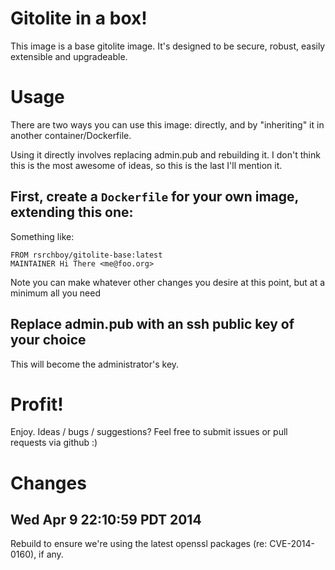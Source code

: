 # Gitolite in a box!

This image is a base gitolite image.  It's designed to be secure, robust,
easily extensible and upgradeable.

# Usage

There are two ways you can use this image:  directly, and by "inheriting" it
in another container/Dockerfile.

Using it directly involves replacing admin.pub and rebuilding it.  I don't
think this is the most awesome of ideas, so this is the last I'll mention it.

## First, create a ```Dockerfile``` for your own image, extending this one:

Something like:

```
FROM rsrchboy/gitolite-base:latest
MAINTAINER Hi There <me@foo.org>
```

Note you can make whatever other changes you desire at this point, but at a
minimum all you need

## Replace admin.pub with an ssh public key of your choice

This will become the administrator's key.

# Profit!

Enjoy.  Ideas / bugs / suggestions?  Feel free to submit issues or pull
requests via github :)

# Changes

## Wed Apr  9 22:10:59 PDT 2014

Rebuild to ensure we're using the latest openssl packages (re: CVE-2014-0160),
if any.
